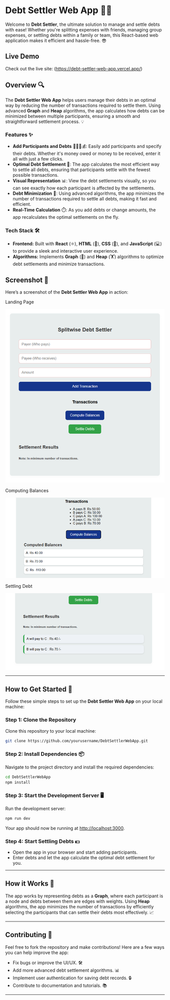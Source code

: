 # Debt Settler Web App 🏦💸

Welcome to **Debt Settler**, the ultimate solution to manage and settle debts with ease! Whether you're splitting expenses with friends, managing group expenses, or settling debts within a family or team, this React-based web application makes it efficient and hassle-free. 😎

## Live Demo
Check out the live site: (https://debt-settler-web-app.vercel.app/)

## **Overview** 🔍
The **Debt Settler Web App** helps users manage their debts in an optimal way by reducing the number of transactions required to settle them. Using advanced **Graph** and **Heap** algorithms, the app calculates how debts can be minimized between multiple participants, ensuring a smooth and straightforward settlement process. 💡

### **Features** ✨
- **Add Participants and Debts** 🧑‍🤝‍🧑💰: Easily add participants and specify their debts. Whether it's money owed or money to be received, enter it all with just a few clicks.
- **Optimal Debt Settlement** 🔄: The app calculates the most efficient way to settle all debts, ensuring that participants settle with the fewest possible transactions.
- **Visual Representation** 📊: View the debt settlements visually, so you can see exactly how each participant is affected by the settlements.
- **Debt Minimization** 🚀: Using advanced algorithms, the app minimizes the number of transactions required to settle all debts, making it fast and efficient.
- **Real-Time Calculation** ⏱️: As you add debts or change amounts, the app recalculates the optimal settlements on the fly.

### **Tech Stack** 🛠️
- **Frontend:** Built with **React** (⚛️), **HTML** (📄), **CSS** (🎨), and **JavaScript** (💻) to provide a sleek and interactive user experience.
- **Algorithms:** Implements **Graph** (🔗) and **Heap** (🏋️) algorithms to optimize debt settlements and minimize transactions.


## **Screenshot** 📸
Here’s a screenshot of the **Debt Settler Web App** in action:

Landing Page

![Landing Page of Web App SS](src/1.png)

Computing Balances

![Computing Balances SS](src/2.png)

Settling Debt

![Settling Debts SS](src/3.png)

--------------------------------------------------------------------------------------------

## **How to Get Started** 🚀

Follow these simple steps to set up the **Debt Settler Web App** on your local machine:

### **Step 1: Clone the Repository** 
Clone this repository to your local machine:
```bash
git clone https://github.com/yourusername/DebtSettlerWebApp.git
```

### **Step 2: Install Dependencies** 📦
Navigate to the project directory and install the required dependencies:
```bash
cd DebtSettlerWebApp
npm install
```

### **Step 3: Start the Development Server** 🖥️
Run the development server:
```bash
npm run dev
```
Your app should now be running at [http://localhost:3000](http://localhost:3000).

### **Step 4: Start Settling Debts** 💵
- Open the app in your browser and start adding participants.
- Enter debts and let the app calculate the optimal debt settlement for you.

---

## **How it Works** 🧠

The app works by representing debts as a **Graph**, where each participant is a node and debts between them are edges with weights. Using **Heap** algorithms, the app minimizes the number of transactions by efficiently selecting the participants that can settle their debts most effectively. 📈

----------------------------------------------------------------------------------------

## **Contributing** 🤝

Feel free to fork the repository and make contributions! Here are a few ways you can help improve the app:
- Fix bugs or improve the UI/UX. 🛠️
- Add more advanced debt settlement algorithms. 📊
- Implement user authentication for saving debt records. 🔒
- Contribute to documentation and tutorials. 📚

----------------------------------------------------------------------------------------

